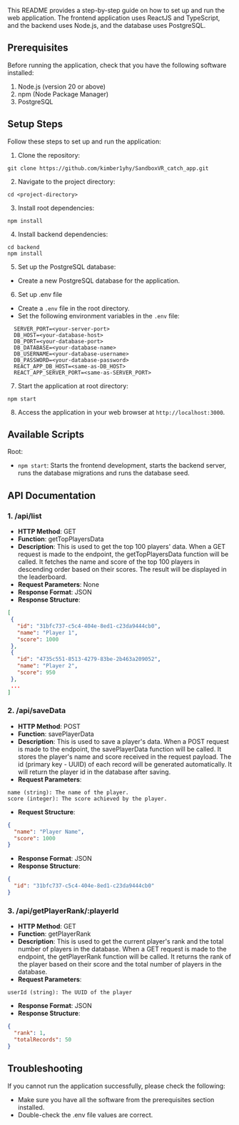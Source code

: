 This README provides a step-by-step guide on how to set up and run the web application. The frontend application uses ReactJS and TypeScript, and the backend uses Node.js, and the database uses PostgreSQL.

## Prerequisites

Before running the application, check that you have the following software installed:

1. Node.js (version 20 or above)
2. npm (Node Package Manager)
3. PostgreSQL

## Setup Steps

Follow these steps to set up and run the application:

1. Clone the repository:

```
git clone https://github.com/kimber1yhy/SandboxVR_catch_app.git
```

2. Navigate to the project directory:

```
cd <project-directory>
```

3. Install root dependencies:

```
npm install
```

4. Install backend dependencies:

```
cd backend
npm install
```

5. Set up the PostgreSQL database:

- Create a new PostgreSQL database for the application.

6. Set up .env file

- Create a `.env` file in the root directory.
- Set the following environment variables in the `.env` file:

```
  SERVER_PORT=<your-server-port>
  DB_HOST=<your-database-host>
  DB_PORT=<your-database-port>
  DB_DATABASE=<your-database-name>
  DB_USERNAME=<your-database-username>
  DB_PASSWORD=<your-database-password>
  REACT_APP_DB_HOST=<same-as-DB_HOST>
  REACT_APP_SERVER_PORT=<same-as-SERVER_PORT>
```

7. Start the application at root directory:

```
npm start
```

8. Access the application in your web browser at `http://localhost:3000`.

## Available Scripts

Root:

- `npm start`: Starts the frontend development, starts the backend server, runs the database migrations and runs the database seed.

## API Documentation

### 1. /api/list

- **HTTP Method**: GET
- **Function**: getTopPlayersData
- **Description**: This is used to get the top 100 players' data. When a GET request is made to the endpoint, the getTopPlayersData function will be called. It fetches the name and score of the top 100 players in descending order based on their scores. The result will be displayed in the leaderboard.
- **Request Parameters**: None
- **Response Format**: JSON
- **Response Structure**:

```json
[
 {
   "id": "31bfc737-c5c4-404e-8ed1-c23da9444cb0",
   "name": "Player 1",
   "score": 1000
 },
 {
   "id": "4735c551-8513-4279-83be-2b463a209052",
   "name": "Player 2",
   "score": 950
 },
 ...
]
```

### 2. /api/saveData

- **HTTP Method**: POST
- **Function**: savePlayerData
- **Description**: This is used to save a player's data. When a POST request is made to the endpoint, the savePlayerData function will be called. It stores the player's name and score received in the request payload. The id (primary key - UUID) of each record will be generated automatically. It will return the player id in the database after saving.
- **Request Parameters**:

```
name (string): The name of the player.
score (integer): The score achieved by the player.
```

- **Request Structure**:

```json
{
  "name": "Player Name",
  "score": 1000
}
```

- **Response Format**: JSON
- **Response Structure**:

```json
{
  "id": "31bfc737-c5c4-404e-8ed1-c23da9444cb0"
}
```

### 3. /api/getPlayerRank/:playerId

- **HTTP Method**: GET
- **Function**: getPlayerRank
- **Description**: This is used to get the current player's rank and the total number of players in the database. When a GET request is made to the endpoint, the getPlayerRank function will be called. It returns the rank of the player based on their score and the total number of players in the database.
- **Request Parameters**:

```
userId (string): The UUID of the player
```

- **Response Format**: JSON
- **Response Structure**:

```json
{
  "rank": 1,
  "totalRecords": 50
}
```

## Troubleshooting

If you cannot run the application successfully, please check the following:

- Make sure you have all the software from the prerequisites section installed.
- Double-check the .env file values are correct.
